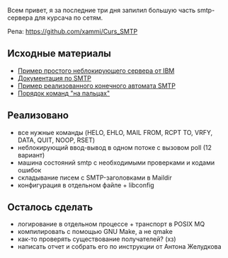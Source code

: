 Всем привет, я за последние три дня запилил большую часть smtp-сервера для курсача по сетям.

Репа: https://github.com/xammi/Curs_SMTP

## Исходные материалы
* [Пример простого неблокирующего сервера от IBM](https://www.ibm.com/support/knowledgecenter/en/ssw_i5_54/rzab6/poll.htm)
* [Документация по SMTP](https://tools.ietf.org/html/rfc5321)
* [Пример реализованного конечного автомата SMTP](https://github.com/ibillxia/xsmtp)
* [Порядок команд "на пальцах"](https://www.codeproject.com/Articles/20604/SMTP-Server)

## Реализовано
* все нужные команды (HELO, EHLO, MAIL FROM, RCPT TO, VRFY, DATA, QUIT, NOOP, RSET)
* неблокирующий ввод-вывод в одном потоке с вызовом poll (12 вариант)
* машина состояний smtp с необходимыми проверками и кодами ошибок
* складывание писем с SMTP-заголовками в Maildir
* конфигурация в отдельном файле + libconfig

## Осталось сделать
* логирование в отдельном процессе + транспорт в POSIX MQ
* компилировать с помощью GNU Make, а не qmake
* как-то проверять существование получателей? (хз)
* написать отчет и собрать его по инструкции от Антона Желудкова
